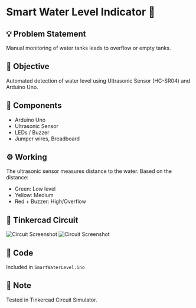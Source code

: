 # Smart Water Level Indicator 🚰

## 💡 Problem Statement
Manual monitoring of water tanks leads to overflow or empty tanks.

## 🎯 Objective
Automated detection of water level using Ultrasonic Sensor (HC-SR04) and Arduino Uno.

## 🧰 Components
- Arduino Uno
- Ultrasonic Sensor
- LEDs / Buzzer
- Jumper wires, Breadboard

## ⚙️ Working
The ultrasonic sensor measures distance to the water. Based on the distance:
- Green: Low level
- Yellow: Medium
- Red + Buzzer: High/Overflow

## 📸 Tinkercad Circuit
![Circuit Screenshot](circuit1_screenshot.png)
![Circuit Screenshot](circuit2_screenshot.png)

## 🧠 Code
Included in `SmartWaterLevel.ino`

## 📌 Note
Tested in Tinkercad Circuit Simulator.

